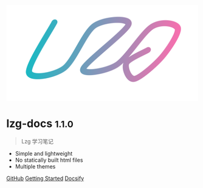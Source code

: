 ![logo](_media/icon.svg)

# lzg-docs <small>1.1.0</small>

> Lzg 学习笔记

- Simple and lightweight
- No statically built html files
- Multiple themes

[GitHub](https://lzg2486.github.io/lzg/)
[Getting Started](#docsify)
[Docsify](https://docsify.js.org/)
